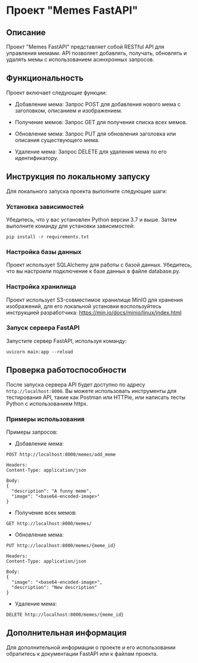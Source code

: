 # Проект "Memes FastAPI"
## Описание
Проект "Memes FastAPI" представляет собой RESTful API для управления мемами. API позволяет добавлять, получать, обновлять и удалять мемы с использованием асинхронных запросов.

## Функциональность
Проект включает следующие функции:

- Добавление мема: Запрос POST для добавления нового мема с заголовком, описанием и изображением.

- Получение мемов: Запрос GET для получения списка всех мемов.

- Обновление мема: Запрос PUT для обновления заголовка или описания существующего мема.

- Удаление мема: Запрос DELETE для удаления мема по его идентификатору.

## Инструкция по локальному запуску
Для локального запуска проекта выполните следующие шаги:

### Установка зависимостей

Убедитесь, что у вас установлен Python версии 3.7 и выше. Затем выполните команду для установки зависимостей:

`pip install -r requirements.txt`
### Настройка базы данных

Проект использует SQLAlchemy для работы с базой данных. Убедитесь, что вы настроили подключение к базе данных в файле database.py.

### Настройка хранилища

Проект использует S3-совместимое хранилище MinIO для хранения изображений, для его локальной установки воспользуйтесь инструкцией разработчика: 
https://min.io/docs/minio/linux/index.html


### Запуск сервера FastAPI

Запустите сервер FastAPI, используя команду:

`uvicorn main:app --reload`

## Проверка работоспособности

После запуска сервера API будет доступно по адресу `http://localhost:8000`. Вы можете использовать инструменты для тестирования API, такие как Postman или HTTPie, или написать тесты Python с использованием httpx.

### Примеры использования
Примеры запросов:

- Добавление мема:

```
POST http://localhost:8000/memes/add_meme

Headers:
Content-Type: application/json

Body:
{
  "description": "A funny meme",
  "image": "<base64-encoded-image>"
}
```
- Получение всех мемов:
```
GET http://localhost:8000/memes/
```
- Обновление мема:
```
PUT http://localhost:8000/memes/{meme_id}

Headers:
Content-Type: application/json

Body:
{
  "image": "<base64-encoded-image>",
  "description": "New description"
}
```
- Удаление мема:
```
DELETE http://localhost:8000/memes/{meme_id}
```
## Дополнительная информация
Для дополнительной информации о проекте и его использовании обратитесь к документации FastAPI или к файлам проекта.

